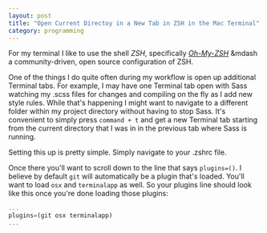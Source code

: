 ```yaml
---
layout: post
title: "Open Current Directoy in a New Tab in ZSH in the Mac Terminal"
category: programming
---
```


For my terminal I like to use the shell _ZSH_, specifically [_Oh-My-ZSH_](http://ohmyz.sh/) &mdash a community-driven, open source configuration of ZSH.

One of the things I do quite often during my workflow is open up additional Terminal tabs. For example, I may have one Terminal tab open with Sass watching my .scss
files for changes and compiling on the fly as I add new style rules. While that's happening I might want to navigate to a different folder within my project directory without having to stop Sass.
It's convenient to simply press `command + t` and get a new Terminal tab starting from the current directory that I was in in the previous tab where Sass is running.

Setting this up is pretty simple. Simply navigate to your .zshrc file.

Once there you'll want to scroll down to the line that says `plugins=()`. I believe by default `git` will automatically be a plugin that's loaded. You'll want to load
`osx` and `terminalapp` as well. So your plugins line should look like this once you're done loading those plugins:

```javascript
...
plugins=(git osx terminalapp)
...
```
